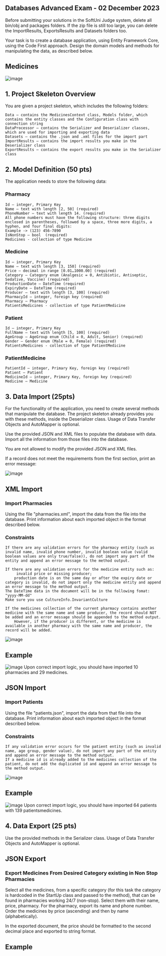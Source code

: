 ## Databases Advanced Exam - 02 December 2023

Before submitting your solutions in the SoftUni Judge system, delete all bin/obj and packages folders. If the zip file is still too large, you can delete the ImportResults, ExportsResults and Datasets folders too.

Your task is to create a database application, using Entity Framework Core, using the Code First approach. Design the domain models and methods for manipulating the data, as described below.

## Medicines

![image](https://github.com/nsinorov/SoftUniMainPath/assets/45227327/87df2cc2-b91e-424b-b25e-c6debedeabaf)

## 1.	Project Skeleton Overview

You are given a project skeleton, which includes the following folders:

	Data – contains the MedicinesContext class, Models folder, which contains the entity classes and the Configuration class with connection string
	DataProcessor – contains the Serializer and Deserializer classes, which are used for importing and exporting data
	Datasets – contains the .json and .xml files for the import part
	ImportResults – contains the import results you make in the Deserializer class
	ExportResults – contains the export results you make in the Serializer class
 
## 2.	Model Definition (50 pts)

The application needs to store the following data:

### Pharmacy

	Id – integer, Primary Key
	Name – text with length [2, 50] (required)
	PhoneNumber – text with length 14. (required)
	All phone numbers must have the following structure: three digits enclosed in parentheses, followed by a space, three more digits, a hyphen, and four final digits: 
	Example -> (123) 456-7890 
	IsNonStop – bool  (required)
	Medicines - collection of type Medicine

### Medicine

	Id – integer, Primary Key
	Name – text with length [3, 150] (required)
	Price – decimal in range [0.01…1000.00] (required)
	Category – Category enum (Analgesic = 0, Antibiotic, Antiseptic, Sedative, Vaccine) (required)
	ProductionDate – DateTime (required)
	ExpiryDate – DateTime (required)
	Producer – text with length [3, 100] (required)
	PharmacyId – integer, foreign key (required)
	Pharmacy – Pharmacy
	PatientsMedicines - collection of type PatientMedicine

### Patient

	Id – integer, Primary Key
	FullName – text with length [5, 100] (required)
	AgeGroup – AgeGroup enum (Child = 0, Adult, Senior) (required)
	Gender – Gender enum (Male = 0, Female) (required)
	PatientsMedicines - collection of type PatientMedicine

### PatientMedicine

	PatientId – integer, Primary Key, foreign key (required)
	Patient – Patient
	MedicineId – integer, Primary Key, foreign key (required)
	Medicine – Medicine

## 3.	Data Import (25pts)

For the functionality of the application, you need to create several methods that manipulate the database. The project skeleton already provides you with these methods, inside the Deserializer class. Usage of Data Transfer Objects and AutoMapper is optional.

Use the provided JSON and XML files to populate the database with data. Import all the information from those files into the database.

You are not allowed to modify the provided JSON and XML files.

If a record does not meet the requirements from the first section, print an error message:

![image](https://github.com/nsinorov/SoftUniMainPath/assets/45227327/9301598a-659e-4e22-9877-89ac2e480970)

## XML Import

### Import Pharmacies

Using the file "pharmacies.xml", import the data from the file into the database. Print information about each imported object in the format described below.

### Constraints

	If there are any validation errors for the pharmacy entity (such as invalid name, invalid phone number, invalid boolean value (valid boolean values are only true/false)), do not import any part of the entity and append an error message to the method output.
 
	If there are any validation errors for the medicine entity such as:
		 invalid price or missing producer;
		production date is on the same day or after the expiry date or category is invalid, do not import only the medicine entity and append an error message to the method output. 
	The DateTime data in the document will be in the following fomat: "yyyy-MM-dd" 
	Make sure you use CultureInfo.InvariantCulture
 
	If the medicines collection of the current pharmacy contains another medicine with the same name and same producer, the record should NOT be added and an error message should be appended to the method output. 
		However, if the producer is different, or the medicine is available in another pharmacy with the same name and producer, the record will be added.

 ![image](https://github.com/nsinorov/SoftUniMainPath/assets/45227327/4c6bb6be-2bfa-4e67-b349-8210f8b63f1f)

## Example

![image](https://github.com/nsinorov/SoftUniMainPath/assets/45227327/0b015075-37d6-455f-9c94-37843894259a)
Upon correct import logic, you should have imported 10 pharmacies and 29 medicines.

## JSON Import

### Import Patients

Using the file "patients.json", import the data from that file into the database. Print information about each imported object in the format described below.

### Constraints

	If any validation error occurs for the patient entity (such as invalid name, age group, gender value), do not import any part of the entity and append an error message to the method output.
	If a medicine id is already added to the medicines collection of the patient, do not add the duplicated id and append an error message to the method output.

![image](https://github.com/nsinorov/SoftUniMainPath/assets/45227327/e43e31b7-d8b3-4fab-ac0d-c449d1a6acc7)

## Example

![image](https://github.com/nsinorov/SoftUniMainPath/assets/45227327/d8b6b20b-1578-434a-a6dc-2e327a4584de)
Upon correct import logic, you should have imported 64 patients with 139 patientsmedicines.

## 4.	Data Export (25 pts)

Use the provided methods in the Serializer class. Usage of Data Transfer Objects and AutoMapper is optional.

## JSON Export

### Export Medicines From Desired Category existing in Non Stop Pharmacies

Select all the medicines, from a specific category (for this task the category is hardcoded in the StartUp class and passed to the method), that can be found in pharmacies working 24/7 (non-stop). Select them with their name, price, pharmacy. For the pharmacy, export its name and phone number. Order the medicines by price (ascending) and then by name (alphabetically).

In the exported document, the price should be formatted to the second decimal place and exported to string format.

## Example
